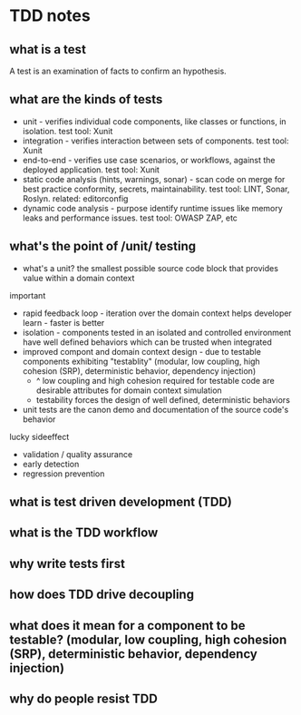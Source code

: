 # TDD notes

## what is a test
A test is an examination of facts to confirm an hypothesis.

## what are the kinds of tests
- unit - verifies individual code components, like classes or functions, in isolation. test tool: Xunit
- integration - verifies interaction between sets of components. test tool: Xunit
- end-to-end - verifies use case scenarios, or workflows, against the deployed application. test tool: Xunit
- static code analysis (hints, warnings, sonar) - scan code on merge for best practice conformity, secrets, maintainability. test tool: LINT, Sonar, Roslyn. related: editorconfig
- dynamic code analysis - purpose identify runtime issues like memory leaks and performance issues. test tool: OWASP ZAP, etc

## what's the point of /unit/ testing
- what's a unit? the smallest possible source code block that provides value within a domain context
  
important
- rapid feedback loop - iteration over the domain context helps developer learn - faster is better
- isolation - components tested in an isolated and controlled environment have well defined behaviors which can be trusted when integrated
- improved compont and domain context design - due to testable components exhibiting "testablity" (modular, low coupling, high cohesion (SRP), deterministic behavior, dependency injection)
  - ^ low coupling and high cohesion required for testable code are desirable attributes for domain context simulation
  - testability forces the design of well defined, deterministic behaviors
- unit tests are the canon demo and documentation of the source code's behavior

lucky sideeffect
- validation / quality assurance
- early detection
- regression prevention



## what is test driven development (TDD)
## what is the TDD workflow
## why write tests first
## how does TDD drive decoupling
## what does it mean for a component to be testable? (modular, low coupling, high cohesion (SRP), deterministic behavior, dependency injection)
## why do people resist TDD
## 
